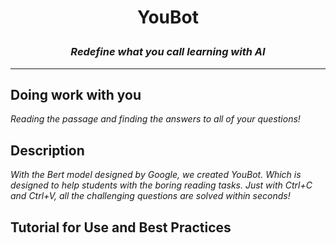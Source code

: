# <p align="center"> YouBot </p>

### <p align="center"> *Redefine what you call learning with AI* </p>

<hr>

## Doing work with you
*Reading the passage and finding the answers to all of your questions!*

## Description
*With the Bert model designed by Google, we created YouBot. Which is designed to help students with the boring reading tasks. Just with Ctrl+C and Ctrl+V, all the challenging questions are solved within seconds!*

## Tutorial for Use and Best Practices
